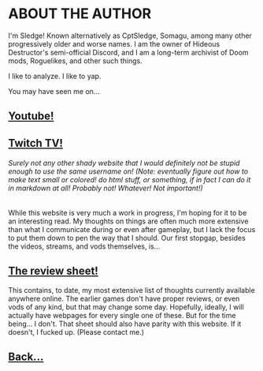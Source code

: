 # ABOUT THE AUTHOR

I'm Sledge! Known alternatively as CptSledge, Somagu, among many other progressively older and worse names. I am the owner of Hideous Destructor's semi-official Discord, and I am a long-term archivist of Doom mods, Roguelikes, and other such things. 

I like to analyze. I like to yap. 

You may have seen me on...

## [Youtube!](https://www.youtube.com/@CptSledge)

## [Twitch TV!](https://www.twitch.tv/cptsledge)

###### Surely not any other shady website that I would definitely not be stupid enough to use the same username on! (Note: eventually figure out how to make text small or colored! do html stuff, or something, if in fact I can do it in markdown at all! Probably not! Whatever! Not important!)

While this website is very much a work in progress, I'm hoping for it to be an interesting read. My thoughts on things are often much more extensive than what I communicate during or even after gameplay, but I lack the focus to put them down to pen the way that I should. Our first stopgap, besides the videos, streams, and vods themselves, is...

## [The review sheet!](https://docs.google.com/spreadsheets/d/1W44ZbSPMsC4oGLUIeotIhLuD93oxoraRbM9WFMai__o)

This contains, to date, my most extensive list of thoughts currently available anywhere online. The earlier games don't have proper reviews, or even vods of any kind, but that may change some day. Hopefully, ideally, I will actually have webpages for every single one of these. But for the time being... I don't. That sheet should also have parity with this website. If it doesn't, I fucked up. (Please contact me.)

## [Back...](index.md)